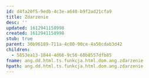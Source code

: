 ```yaml
---
id: d4fa20f5-9edb-4c3e-a640-b9f2ad21cfa9
title: Zdarzenie
desc: ''
updated: 1612941158998
created: 1612941158998
stub: true
parent: 30b96189-711a-4c80-90ce-4a50cdab3d42
children:
  - 5853ea13-1844-4d66-9c56-60b8557dfb85
fname: ang.dd.html.ts.funkcja.html.dom.ang.zdarzenie
hpath: ang.dd.html.ts.funkcja.html.dom.ang.zdarzenie
---
```



